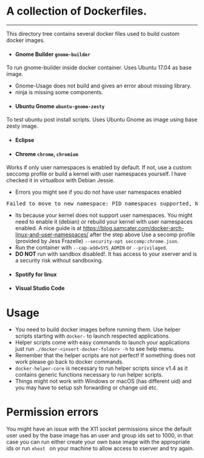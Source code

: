 # A collection of Dockerfiles.
---
This directory tree contains several docker files used to build custom docker images.
* ####  Gnome Builder `gnome-builder`
 To run gnome-builder inside docker container. Uses Ubuntu  17.04 as base image.
 - Gnome-Usage does not build and gives an error about missing library.
 - ninja is missing some components.
* #### Ubuntu Gnome `ubuntu-gnome-zesty`
To test ubuntu post install scripts. Uses Ubuntu Gnome as image using base zesty image.

* #### Eclipse
* #### Chrome `chrome`, `chromium`
Works if only user namespaces is enabled by default. If not, use a custom seccomp profile or build a kernel with user namespaces yourself. I have checked it in virtualbox with Debian Jessie.
  - Errors you might see if you do not have user namespaces enabled
<pre>
Failed to move to new namespace: PID namespaces supported, Network namespace supported, but failed: errno = Operation not permitted</pre>
  - Its because your kernel does not support user namespaces. You might need to enable it (debian) or rebuild your kernel with user namespaces enabled. A nice guide is at
https://blog.samcater.com/docker-arch-linux-and-user-namespaces/
after the step above Use a secomp profile (provided by Jess Frazelle) `--security-opt seccomp:chrome.json`.
  - Run the container with `--cap-add=SYS_ADMIN` or `--privilaged`.
  - **DO NOT** run with sandbox disabled!. It has access to your xserver and is a security risk without sandboxing.

* #### Spotify for linux
* #### Visual Studio Code



# Usage
* You need to build docker images before running them. Use helper scripts starting with `docker-` to launch respected applications.
* Helper scripts come with easy commands to launch your applications just run `./docker-<insert-docker-folder> -h` to see help menu.
* Remember that the helper scripts are not perfect! If something does not work please go back to docker commands.
* `docker-helper-core` is necessary to run helper scripts since v1.4 as it contains generic functions necessary to run helper scripts.
* Things might not work with Windows or macOS (has different uid) and you may have to setup ssh forwarding or change uid etc.

# Permission errors
You might have an issue with the X11 socket permissions since the default user used by the base image has an user and group ids set to 1000, in that case you can run either create your own base image with the appropriate ids or run `xhost ` on your machine to allow access to xserver and try again.
